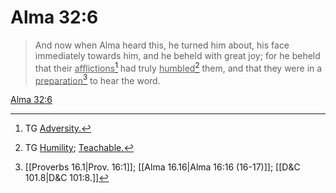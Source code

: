 # Alma 32:6

> And now when Alma heard this, he turned him about, his face immediately towards him, and he beheld with great joy; for he beheld that their <u>afflictions</u>[^a] had truly <u>humbled</u>[^b] them, and that they were in a <u>preparation</u>[^c] to hear the word.

[Alma 32:6](https://www.churchofjesuschrist.org/study/scriptures/bofm/alma/32?lang=eng&id=p6#p6)


[^a]: TG [Adversity.](https://www.churchofjesuschrist.org/study/scriptures/tg/adversity?lang=eng)
[^b]: TG [Humility](https://www.churchofjesuschrist.org/study/scriptures/tg/humility?lang=eng); [Teachable.](https://www.churchofjesuschrist.org/study/scriptures/tg/teachable?lang=eng)
[^c]: [[Proverbs 16.1|Prov. 16:1]]; [[Alma 16.16|Alma 16:16 (16-17)]]; [[D&C 101.8|D&C 101:8.]]

